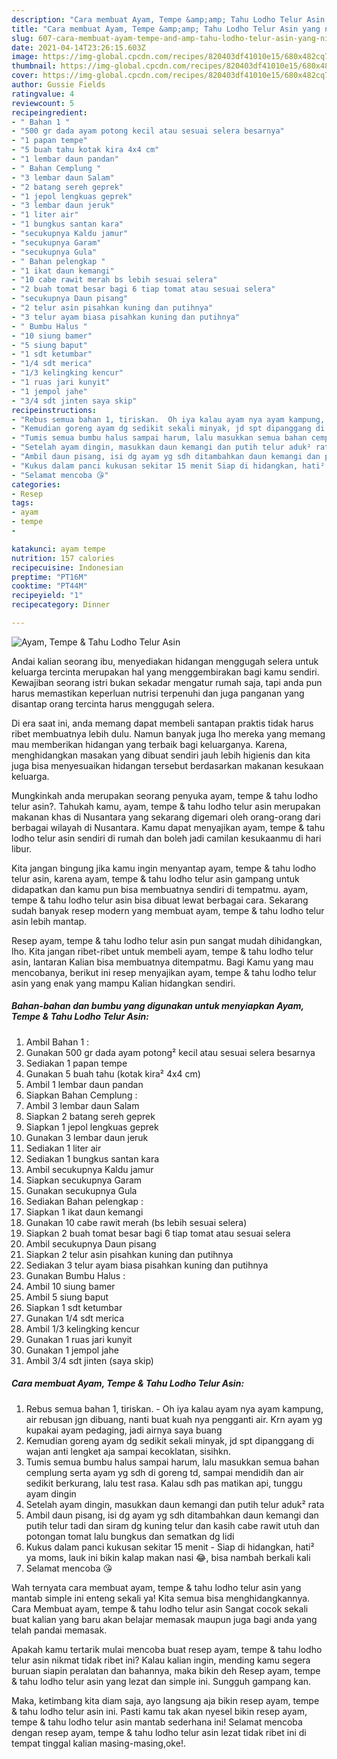 ```yaml
---
description: "Cara membuat Ayam, Tempe &amp;amp; Tahu Lodho Telur Asin yang nikmat Untuk Jualan"
title: "Cara membuat Ayam, Tempe &amp;amp; Tahu Lodho Telur Asin yang nikmat Untuk Jualan"
slug: 607-cara-membuat-ayam-tempe-and-amp-tahu-lodho-telur-asin-yang-nikmat-untuk-jualan
date: 2021-04-14T23:26:15.603Z
image: https://img-global.cpcdn.com/recipes/820403df41010e15/680x482cq70/ayam-tempe-tahu-lodho-telur-asin-foto-resep-utama.jpg
thumbnail: https://img-global.cpcdn.com/recipes/820403df41010e15/680x482cq70/ayam-tempe-tahu-lodho-telur-asin-foto-resep-utama.jpg
cover: https://img-global.cpcdn.com/recipes/820403df41010e15/680x482cq70/ayam-tempe-tahu-lodho-telur-asin-foto-resep-utama.jpg
author: Gussie Fields
ratingvalue: 4
reviewcount: 5
recipeingredient:
- " Bahan 1 "
- "500 gr dada ayam potong kecil atau sesuai selera besarnya"
- "1 papan tempe"
- "5 buah tahu kotak kira 4x4 cm"
- "1 lembar daun pandan"
- " Bahan Cemplung "
- "3 lembar daun Salam"
- "2 batang sereh geprek"
- "1 jepol lengkuas geprek"
- "3 lembar daun jeruk"
- "1 liter air"
- "1 bungkus santan kara"
- "secukupnya Kaldu jamur"
- "secukupnya Garam"
- "secukupnya Gula"
- " Bahan pelengkap "
- "1 ikat daun kemangi"
- "10 cabe rawit merah bs lebih sesuai selera"
- "2 buah tomat besar bagi 6 tiap tomat atau sesuai selera"
- "secukupnya Daun pisang"
- "2 telur asin pisahkan kuning dan putihnya"
- "3 telur ayam biasa pisahkan kuning dan putihnya"
- " Bumbu Halus "
- "10 siung bamer"
- "5 siung baput"
- "1 sdt ketumbar"
- "1/4 sdt merica"
- "1/3 kelingking kencur"
- "1 ruas jari kunyit"
- "1 jempol jahe"
- "3/4 sdt jinten saya skip"
recipeinstructions:
- "Rebus semua bahan 1, tiriskan.  Oh iya kalau ayam nya ayam kampung, air rebusan jgn dibuang, nanti buat kuah nya pengganti air. Krn ayam yg kupakai ayam pedaging, jadi airnya saya buang"
- "Kemudian goreng ayam dg sedikit sekali minyak, jd spt dipanggang di wajan anti lengket aja sampai kecoklatan, sisihkn."
- "Tumis semua bumbu halus sampai harum, lalu masukkan semua bahan cemplung serta ayam yg sdh di goreng td, sampai mendidih dan air sedikit berkurang, lalu test rasa. Kalau sdh pas matikan api, tunggu ayam dingin"
- "Setelah ayam dingin, masukkan daun kemangi dan putih telur aduk² rata"
- "Ambil daun pisang, isi dg ayam yg sdh ditambahkan daun kemangi dan putih telur tadi dan siram dg kuning telur dan kasih cabe rawit utuh dan potongan tomat lalu bungkus dan sematkan dg lidi"
- "Kukus dalam panci kukusan sekitar 15 menit Siap di hidangkan, hati² ya moms, lauk ini bikin kalap makan nasi 😂, bisa nambah berkali kali"
- "Selamat mencoba 😘"
categories:
- Resep
tags:
- ayam
- tempe
- 

katakunci: ayam tempe  
nutrition: 157 calories
recipecuisine: Indonesian
preptime: "PT16M"
cooktime: "PT44M"
recipeyield: "1"
recipecategory: Dinner

---
```



![Ayam, Tempe &amp; Tahu Lodho Telur Asin](https://img-global.cpcdn.com/recipes/820403df41010e15/680x482cq70/ayam-tempe-tahu-lodho-telur-asin-foto-resep-utama.jpg)

Andai kalian seorang ibu, menyediakan hidangan menggugah selera untuk keluarga tercinta merupakan hal yang menggembirakan bagi kamu sendiri. Kewajiban seorang istri bukan sekadar mengatur rumah saja, tapi anda pun harus memastikan keperluan nutrisi terpenuhi dan juga panganan yang disantap orang tercinta harus menggugah selera.

Di era  saat ini, anda memang dapat membeli santapan praktis tidak harus ribet membuatnya lebih dulu. Namun banyak juga lho mereka yang memang mau memberikan hidangan yang terbaik bagi keluarganya. Karena, menghidangkan masakan yang dibuat sendiri jauh lebih higienis dan kita juga bisa menyesuaikan hidangan tersebut berdasarkan makanan kesukaan keluarga. 



Mungkinkah anda merupakan seorang penyuka ayam, tempe &amp; tahu lodho telur asin?. Tahukah kamu, ayam, tempe &amp; tahu lodho telur asin merupakan makanan khas di Nusantara yang sekarang digemari oleh orang-orang dari berbagai wilayah di Nusantara. Kamu dapat menyajikan ayam, tempe &amp; tahu lodho telur asin sendiri di rumah dan boleh jadi camilan kesukaanmu di hari libur.

Kita jangan bingung jika kamu ingin menyantap ayam, tempe &amp; tahu lodho telur asin, karena ayam, tempe &amp; tahu lodho telur asin gampang untuk didapatkan dan kamu pun bisa membuatnya sendiri di tempatmu. ayam, tempe &amp; tahu lodho telur asin bisa dibuat lewat berbagai cara. Sekarang sudah banyak resep modern yang membuat ayam, tempe &amp; tahu lodho telur asin lebih mantap.

Resep ayam, tempe &amp; tahu lodho telur asin pun sangat mudah dihidangkan, lho. Kita jangan ribet-ribet untuk membeli ayam, tempe &amp; tahu lodho telur asin, lantaran Kalian bisa membuatnya ditempatmu. Bagi Kamu yang mau mencobanya, berikut ini resep menyajikan ayam, tempe &amp; tahu lodho telur asin yang enak yang mampu Kalian hidangkan sendiri.

<!--inarticleads1-->

##### Bahan-bahan dan bumbu yang digunakan untuk menyiapkan Ayam, Tempe &amp; Tahu Lodho Telur Asin:

1. Ambil  Bahan 1 :
1. Gunakan 500 gr dada ayam potong² kecil atau sesuai selera besarnya
1. Sediakan 1 papan tempe
1. Gunakan 5 buah tahu (kotak kira² 4x4 cm)
1. Ambil 1 lembar daun pandan
1. Siapkan  Bahan Cemplung :
1. Ambil 3 lembar daun Salam
1. Siapkan 2 batang sereh geprek
1. Siapkan 1 jepol lengkuas geprek
1. Gunakan 3 lembar daun jeruk
1. Sediakan 1 liter air
1. Sediakan 1 bungkus santan kara
1. Ambil secukupnya Kaldu jamur
1. Siapkan secukupnya Garam
1. Gunakan secukupnya Gula
1. Sediakan  Bahan pelengkap :
1. Siapkan 1 ikat daun kemangi
1. Gunakan 10 cabe rawit merah (bs lebih sesuai selera)
1. Siapkan 2 buah tomat besar bagi 6 tiap tomat atau sesuai selera
1. Ambil secukupnya Daun pisang
1. Siapkan 2 telur asin pisahkan kuning dan putihnya
1. Sediakan 3 telur ayam biasa pisahkan kuning dan putihnya
1. Gunakan  Bumbu Halus :
1. Ambil 10 siung bamer
1. Ambil 5 siung baput
1. Siapkan 1 sdt ketumbar
1. Gunakan 1/4 sdt merica
1. Ambil 1/3 kelingking kencur
1. Gunakan 1 ruas jari kunyit
1. Gunakan 1 jempol jahe
1. Ambil 3/4 sdt jinten (saya skip)




<!--inarticleads2-->

##### Cara membuat Ayam, Tempe &amp; Tahu Lodho Telur Asin:

1. Rebus semua bahan 1, tiriskan.  - Oh iya kalau ayam nya ayam kampung, air rebusan jgn dibuang, nanti buat kuah nya pengganti air. Krn ayam yg kupakai ayam pedaging, jadi airnya saya buang
1. Kemudian goreng ayam dg sedikit sekali minyak, jd spt dipanggang di wajan anti lengket aja sampai kecoklatan, sisihkn.
1. Tumis semua bumbu halus sampai harum, lalu masukkan semua bahan cemplung serta ayam yg sdh di goreng td, sampai mendidih dan air sedikit berkurang, lalu test rasa. Kalau sdh pas matikan api, tunggu ayam dingin
1. Setelah ayam dingin, masukkan daun kemangi dan putih telur aduk² rata
1. Ambil daun pisang, isi dg ayam yg sdh ditambahkan daun kemangi dan putih telur tadi dan siram dg kuning telur dan kasih cabe rawit utuh dan potongan tomat lalu bungkus dan sematkan dg lidi
1. Kukus dalam panci kukusan sekitar 15 menit - Siap di hidangkan, hati² ya moms, lauk ini bikin kalap makan nasi 😂, bisa nambah berkali kali
1. Selamat mencoba 😘




Wah ternyata cara membuat ayam, tempe &amp; tahu lodho telur asin yang mantab simple ini enteng sekali ya! Kita semua bisa menghidangkannya. Cara Membuat ayam, tempe &amp; tahu lodho telur asin Sangat cocok sekali buat kalian yang baru akan belajar memasak maupun juga bagi anda yang telah pandai memasak.

Apakah kamu tertarik mulai mencoba buat resep ayam, tempe &amp; tahu lodho telur asin nikmat tidak ribet ini? Kalau kalian ingin, mending kamu segera buruan siapin peralatan dan bahannya, maka bikin deh Resep ayam, tempe &amp; tahu lodho telur asin yang lezat dan simple ini. Sungguh gampang kan. 

Maka, ketimbang kita diam saja, ayo langsung aja bikin resep ayam, tempe &amp; tahu lodho telur asin ini. Pasti kamu tak akan nyesel bikin resep ayam, tempe &amp; tahu lodho telur asin mantab sederhana ini! Selamat mencoba dengan resep ayam, tempe &amp; tahu lodho telur asin lezat tidak ribet ini di tempat tinggal kalian masing-masing,oke!.

